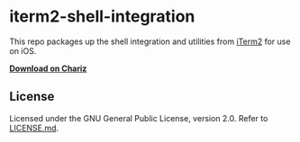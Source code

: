 # iterm2-shell-integration
This repo packages up the shell integration and utilities from [iTerm2](https://iterm2.com/) for use on iOS.

**[Download on Chariz](https://chariz.com/get/iterm2-shell-integration)**

## License
Licensed under the GNU General Public License, version 2.0. Refer to [LICENSE.md](LICENSE.md).
